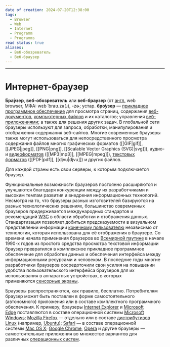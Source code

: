 ```yaml
---
date of creation: 2024-07-20T12:38:00
tags:
  - Browser
  - Web
  - Internet
  - Programm
  - Programms
read status: true
aliases:
  - Веб-обозреватель
  - Веб-браузер
---
```

---
# Интернет-браузер


**Бра́узер**, **веб-обозреватель** или **веб-браузер** (от [англ.](https://ru.wikipedia.org/wiki/%D0%90%D0%BD%D0%B3%D0%BB%D0%B8%D0%B9%D1%81%D0%BA%D0%B8%D0%B9_%D1%8F%D0%B7%D1%8B%D0%BA "Английский язык") web browser, МФА: wɛb ˈbraʊ.zə(ɹ), -zɚ; устар. **бро́узер** — [прикладное программное обеспечение](https://ru.wikipedia.org/wiki/%D0%9F%D1%80%D0%B8%D0%BA%D0%BB%D0%B0%D0%B4%D0%BD%D0%BE%D0%B5_%D0%BF%D1%80%D0%BE%D0%B3%D1%80%D0%B0%D0%BC%D0%BC%D0%BD%D0%BE%D0%B5_%D0%BE%D0%B1%D0%B5%D1%81%D0%BF%D0%B5%D1%87%D0%B5%D0%BD%D0%B8%D0%B5 "Прикладное программное обеспечение") для просмотра страниц, содержания [веб-документов](https://ru.wikipedia.org/wiki/%D0%92%D0%B5%D0%B1-%D0%B4%D0%BE%D0%BA%D1%83%D0%BC%D0%B5%D0%BD%D1%82 "Веб-документ"), [компьютерных файлов](https://ru.wikipedia.org/wiki/%D0%9A%D0%BE%D0%BC%D0%BF%D1%8C%D1%8E%D1%82%D0%B5%D1%80%D0%BD%D1%8B%D0%B9_%D1%84%D0%B0%D0%B9%D0%BB "Компьютерный файл") и их каталогов; управления [веб-приложениями](https://ru.wikipedia.org/wiki/%D0%92%D0%B5%D0%B1-%D0%BF%D1%80%D0%B8%D0%BB%D0%BE%D0%B6%D0%B5%D0%BD%D0%B8%D0%B5 "Веб-приложение"); а также для решения других задач. В глобальной сети браузеры используют для запроса, обработки, манипулирования и отображения содержания веб-сайтов. Многие современные браузеры также могут использоваться для непосредственного просмотра содержания файлов многих графических форматов ([[GIF|gif]], [[JPEG|jpeg]], [[PNG|png]], [[Scalable Vector Graphics (SVG)|svg]]), аудио- и [видеоформатов](https://ru.wikipedia.org/wiki/%D0%92%D0%B8%D0%B4%D0%B5%D0%BE%D1%84%D0%BE%D1%80%D0%BC%D0%B0%D1%82 "Видеоформат") ([[MP3|mp3]], [[MPEG|mpeg]]), [текстовых форматов](https://ru.wikipedia.org/wiki/%D0%A2%D0%B5%D0%BA%D1%81%D1%82%D0%BE%D0%B2%D1%8B%D0%B5_%D0%B4%D0%B0%D0%BD%D0%BD%D1%8B%D0%B5 "Текстовые данные") ([[PDF|pdf]], [[djvu|djvu]]) и других файлов.

Для каждой страны есть свои серверы, к которым подключается браузер.

Функциональные возможности браузеров постоянно расширяются и улучшаются благодаря конкуренции между их разработчиками и высоким темпам развития и внедрения информационных технологий. Несмотря на то, что браузеры разных изготовителей базируются на разных технологических решениях, большинство современных браузеров придерживается международных стандартов и рекомендаций [W3C](https://ru.wikipedia.org/wiki/%D0%9A%D0%BE%D0%BD%D1%81%D0%BE%D1%80%D1%86%D0%B8%D1%83%D0%BC_%D0%92%D1%81%D0%B5%D0%BC%D0%B8%D1%80%D0%BD%D0%BE%D0%B9_%D0%BF%D0%B0%D1%83%D1%82%D0%B8%D0%BD%D1%8B "Консорциум Всемирной паутины") в области обработки и отображения данных. Стандартизация позволяет добиться предсказуемости в визуальном представлении информации [конечному пользователю](https://ru.wikipedia.org/wiki/%D0%9A%D0%BE%D0%BD%D0%B5%D1%87%D0%BD%D1%8B%D0%B9_%D0%BF%D0%BE%D0%BB%D1%8C%D0%B7%D0%BE%D0%B2%D0%B0%D1%82%D0%B5%D0%BB%D1%8C "Конечный пользователь") независимо от технологии, которая использована для её отображения в браузере. Со времени начала применения браузеров во [Всемирной паутине](https://ru.wikipedia.org/wiki/%D0%92%D1%81%D0%B5%D0%BC%D0%B8%D1%80%D0%BD%D0%B0%D1%8F_%D0%BF%D0%B0%D1%83%D1%82%D0%B8%D0%BD%D0%B0 "Всемирная паутина") в начале 1990-х годов из простого средства просмотра текстовой информации браузер превратился в комплексное прикладное программное обеспечение для обработки данных и обеспечения интерфейса между информационными ресурсами и человеком. В последние годы многие разработчики браузеров сосредоточили свои усилия на повышении удобства пользовательского интерфейса браузеров для их использования в аппаратных устройствах, в которых применяются [сенсорные экраны](https://ru.wikipedia.org/wiki/%D0%A1%D0%B5%D0%BD%D1%81%D0%BE%D1%80%D0%BD%D1%8B%D0%B9_%D1%8D%D0%BA%D1%80%D0%B0%D0%BD "Сенсорный экран").

Браузеры распространяются, как правило, бесплатно. Потребителям браузер может быть поставлен в форме самостоятельного (автономного) приложения или в составе комплектного программного обеспечения. К примеру, браузеры [Internet Explorer](https://ru.wikipedia.org/wiki/Internet_Explorer "Internet Explorer") и [Microsoft Edge](https://ru.wikipedia.org/wiki/Microsoft_Edge "Microsoft Edge") поставляются в составе операционной системы [Microsoft Windows](https://ru.wikipedia.org/wiki/Windows "Windows"); [Mozilla Firefox](https://ru.wikipedia.org/wiki/Mozilla_Firefox "Mozilla Firefox") — отдельно или в составе [дистрибутивов Linux](https://ru.wikipedia.org/wiki/%D0%94%D0%B8%D1%81%D1%82%D1%80%D0%B8%D0%B1%D1%83%D1%82%D0%B8%D0%B2_Linux "Дистрибутив Linux") (например, [Ubuntu](https://ru.wikipedia.org/wiki/Ubuntu "Ubuntu")); [Safari](https://ru.wikipedia.org/wiki/Safari "Safari") — в составе операционной системы [Mac OS X](https://ru.wikipedia.org/wiki/Mac_OS_X_10.0 "Mac OS X 10.0"); [Google Chrome](https://ru.wikipedia.org/wiki/Google_Chrome "Google Chrome"), [Opera](https://ru.wikipedia.org/wiki/Opera "Opera") и другие браузеры — самостоятельные приложения во множестве вариантов для различных [операционных систем](https://ru.wikipedia.org/wiki/%D0%9E%D0%BF%D0%B5%D1%80%D0%B0%D1%86%D0%B8%D0%BE%D0%BD%D0%BD%D0%B0%D1%8F_%D1%81%D0%B8%D1%81%D1%82%D0%B5%D0%BC%D0%B0 "Операционная система").
